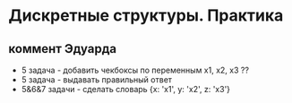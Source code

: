 # Дискретные структуры. Практика
## коммент Эдуарда
- 5 задача - добавить чекбоксы по переменным х1, х2, х3 ??
- 5 задача - выдавать правильный ответ
- 5&6&7 задачи  - сделать словарь {x: 'x1', y: 'x2', z: 'x3'}
